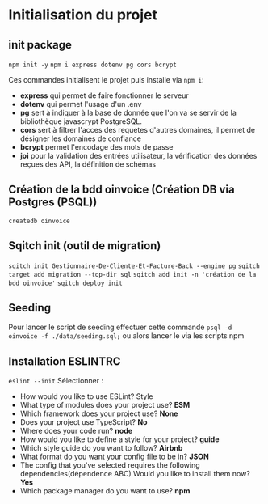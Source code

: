 # Initialisation du projet

## init package

```npm init -y```
```npm i express dotenv pg cors bcrypt```

Ces commandes initialisent le projet puis installe via ```npm i```: 

- **express** qui permet de faire fonctionner le serveur 
- **dotenv** qui permet l'usage d'un .env 
- **pg** sert à indiquer à la base de donnée que l'on va se servir de la bibliothèque javascrypt PostgreSQL.
- **cors** sert à filtrer l'acces des requetes d'autres domaines, il permet de désigner les domaines de confiance
- **bcrypt** permet l'encodage des mots de passe
- **joi** pour la validation des entrées utilisateur, la vérification des données reçues des API, la définition de schémas
  
## Création de la bdd oinvoice (Création DB via Postgres (PSQL))

`createdb oinvoice`



## Sqitch init (outil de migration)

```sqitch init Gestionnaire-De-Cliente-Et-Facture-Back --engine pg```
```sqitch target add migration --top-dir sql```
```sqitch add init -n 'création de la bdd oinvoice'```
```sqitch deploy init```

## Seeding

Pour lancer le script de seeding effectuer cette commande ``` psql -d oinvoice -f ./data/seeding.sql; ``` ou alors lancer le via les scripts npm

## Installation ESLINTRC

``` eslint --init ``` 
Sélectionner : 
- How would you like to use ESLint? Style 
- What type of modules does your project use?      **ESM**
- Which framework does your project use?     **None**
- Does your project use TypeScript?     **No**
- Where does your code run?       **node**
- How would you like to define a style for your project?       **guide**
- Which style guide do you want to follow?        **Airbnb**
- What format do you want your config file to be in?       **JSON**
- The config that you've selected requires the following dependencies(dépendence ABC) Would you like to install them now?     **Yes**
- Which package manager do you want to use?     **npm**
